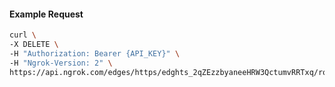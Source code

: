 <!-- Code generated for API Clients. DO NOT EDIT. -->

#### Example Request

```bash
curl \
-X DELETE \
-H "Authorization: Bearer {API_KEY}" \
-H "Ngrok-Version: 2" \
https://api.ngrok.com/edges/https/edghts_2qZEzzbyaneeHRW3QctumvRRTxq/routes/edghtsrt_2qZF04dkToRCx3ntLOaEQZPHdN0/response_headers
```
